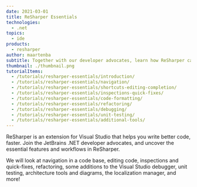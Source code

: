 ```yaml
---
date: 2021-03-01
title: ReSharper Essentials
technologies:
  - .net
topics:
  - ide
products:
  - resharper
author: maartenba
subtitle: Together with our developer advocates, learn how ReSharper can help you write better code, faster.
thumbnail: ./thumbnail.png
tutorialItems:
  - /tutorials/resharper-essentials/introduction/
  - /tutorials/resharper-essentials/navigation/
  - /tutorials/resharper-essentials/shortcuts-editing-completion/
  - /tutorials/resharper-essentials/inspections-quick-fixes/
  - /tutorials/resharper-essentials/code-formatting/
  - /tutorials/resharper-essentials/refactoring/
  - /tutorials/resharper-essentials/debugging/
  - /tutorials/resharper-essentials/unit-testing/
  - /tutorials/resharper-essentials/additional-tools/
---
```


ReSharper is an extension for Visual Studio that helps you write better code, faster. Join the JetBrains .NET developer advocates, and uncover the essential features and workflows in ReSharper.

We will look at navigation in a code base, editing code, inspections and quick-fixes, refactoring, some additions to the Visual Studio debugger, unit testing, architecture tools and diagrams, the localization manager, and more!